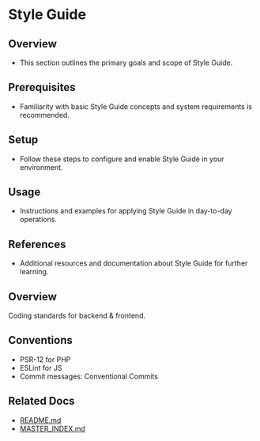# Style Guide

## Overview
- This section outlines the primary goals and scope of Style Guide.

## Prerequisites
- Familiarity with basic Style Guide concepts and system requirements is recommended.

## Setup
- Follow these steps to configure and enable Style Guide in your environment.

## Usage
- Instructions and examples for applying Style Guide in day-to-day operations.

## References
- Additional resources and documentation about Style Guide for further learning.


## Overview
Coding standards for backend & frontend.

## Conventions
- PSR-12 for PHP
- ESLint for JS
- Commit messages: Conventional Commits

## Related Docs
- [README.md](README.md)
- [MASTER_INDEX.md](MASTER_INDEX.md)


